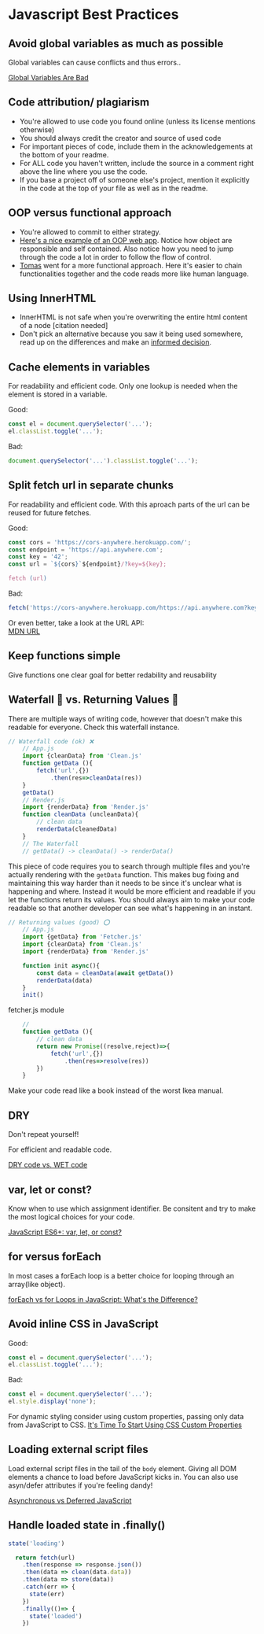 # Javascript Best Practices

## Avoid global variables as much as possible

Global variables can cause conflicts and thus errors.. 

[Global Variables Are Bad](http://wiki.c2.com/?GlobalVariablesAreBad)

## Code attribution/ plagiarism
- You're allowed to use code you found online (unless its license mentions otherwise)
- You should always credit the creator and source of used code
- For important pieces of code, include them in the acknowledgements at the bottom of your readme.
- For ALL code you haven't written, include the source in a comment right above the line where you use the code.
- If you base a project off of someone else's project, mention it explicitly in the code at the top of your file as well as in the readme.

## OOP versus functional approach
- You're allowed to commit to either strategy.
- [Here's a nice example of an OOP web app](https://github.com/TimTerwijn/web-app-from-scratch-1920). Notice how object are responsible and self contained. Also notice how you need to jump through the code a lot in order to follow the flow of control.
- [Tomas](https://github.com/TomasS666/web-app-from-scratch-1920/tree/master/docs) went for a more functional approach. Here it's easier to chain functionalities together and the code reads more like human language.

## Using InnerHTML
- InnerHTML is not safe when you're overwriting the entire html content of a node [citation needed]
- Don't pick an alternative because you saw it being used somewhere, read up on the differences and make an [informed decision](https://stackoverflow.com/a/7476723/5440366).

## Cache elements in variables

For readability and efficient code. Only one lookup is needed when the element is stored in a variable.

Good:
```js
const el = document.querySelector('...');
el.classList.toggle('...');
```

Bad:
```js
document.querySelector('...').classList.toggle('...');
```

## Split fetch url in separate chunks

For readability and efficient code. With this aproach parts of the url can be reused for future fetches.

Good:
```js
const cors = 'https://cors-anywhere.herokuapp.com/';
const endpoint = 'https://api.anywhere.com';
const key = '42';
const url = `${cors}`${endpoint}/?key=${key};

fetch (url) 
```

Bad:
```js
fetch('https://cors-anywhere.herokuapp.com/https://api.anywhere.com?key=42');
```

Or even better, take a look at the URL API:  
[MDN URL](https://developer.mozilla.org/en-US/docs/Web/API/URL)

## Keep functions simple

Give functions one clear goal for better redability and reusability

## Waterfall 🌊 vs. Returning Values 🎁

There are multiple ways of writing code, however that doesn't make this readable for everyone. Check this waterfall instance.

```js
// Waterfall code (ok) ❌
    // App.js
    import {cleanData} from 'Clean.js'
    function getData (){
        fetch('url',{})
            .then(res=>cleanData(res))
    }
    getData()
    // Render.js
    import {renderData} from 'Render.js'
    function cleanData (uncleanData){
        // clean data
        renderData(cleanedData)
    }
    // The Waterfall
    // getData() -> cleanData() -> renderData()
```

This piece of code requires you to search through multiple files and you're actually rendering with the `getData` function. This makes bug fixing and maintaining this way harder than it needs to be since it's unclear what is happening and where.
Instead it would be more efficient and readable if you let the functions return its values. You should always aim to make your code readable so that another developer can see what's happening in an instant.

```js
// Returning values (good) ⭕️
    // App.js
    import {getData} from 'Fetcher.js'
    import {cleanData} from 'Clean.js'
    import {renderData} from 'Render.js'

    function init async(){
        const data = cleanData(await getData())
        renderData(data)
    }
    init()
```
fetcher.js module
```js
    // 
    function getData (){
        // clean data
        return new Promise((resolve,reject)=>{
            fetch('url',{})
                .then(res=>resolve(res))
        })
    }
```

Make your code read like a book instead of the worst Ikea manual.

## DRY

Don't repeat yourself!

For efficient and readable code.

[DRY code vs. WET code](https://www.codementor.io/@joshuaaroke/dry-code-vs-wet-code-89xjwv11w)

## var, let or const?
Know when to use which assignment identifier. Be consitent and try to make the most logical choices for your code.

[JavaScript ES6+: var, let, or const?](https://medium.com/javascript-scene/javascript-es6-var-let-or-const-ba58b8dcde75)


## for versus forEach

In most cases a forEach loop is a better choice for looping through an array(like object). 

[forEach vs for Loops in JavaScript: What's the Difference?](https://alligator.io/js/foreach-vs-for-loops/)

## Avoid inline CSS in JavaScript

Good:
```js
const el = document.querySelector('...');
el.classList.toggle('...');
```

Bad:
```js
const el = document.querySelector('...');
el.style.display('none');
```
For dynamic styling consider using custom properties, passing only data from JavaScript to CSS.
[It's Time To Start Using CSS Custom Properties](https://www.smashingmagazine.com/2017/04/start-using-css-custom-properties/)


## Loading external script files

Load external script files in the tail of the ```body``` element. Giving all DOM elements a chance to load before JavaScript kicks in.
You can also use asyn/defer attributes if you're feeling dandy!

[Asynchronous vs Deferred JavaScript](https://bitsofco.de/async-vs-defer/)

## Handle loaded state in .finally()

```js
state('loading')

  return fetch(url)
    .then(response => response.json())
    .then(data => clean(data.data))
    .then(data => store(data))
    .catch(err => {
      state(err)
    })
    .finally(()=> {
      state('loaded')
    })
```

